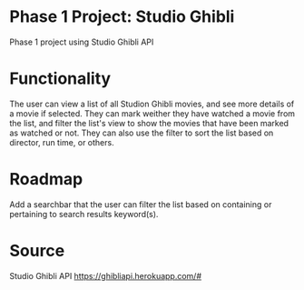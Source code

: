 # Phase 1 Project: Studio Ghibli
Phase 1 project using Studio Ghibli API

# Functionality
The user can view a list of all Studion Ghibli movies, and see more details of a movie if selected. They can mark weither they have watched a movie from the list, and filter the list's view to show the movies that have been marked as watched or not. They can also use the filter to sort the list based on director, run time, or others. 

# Roadmap
Add a searchbar that the user can filter the list based on containing or pertaining to search results keyword(s).

# Source
Studio Ghibli API
https://ghibliapi.herokuapp.com/#
